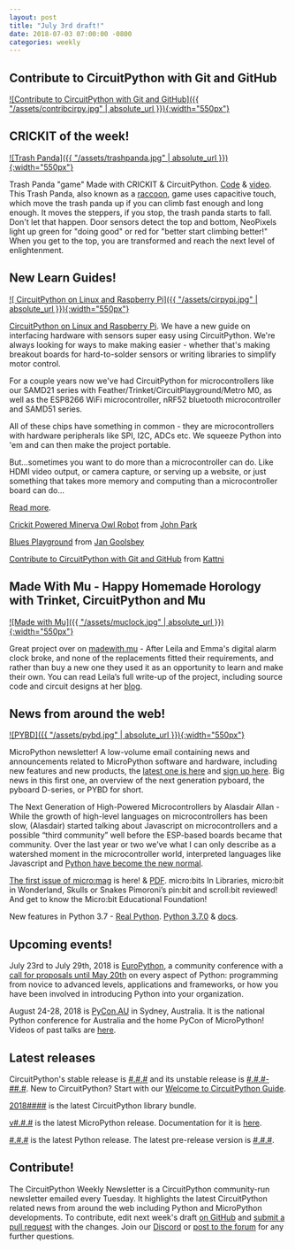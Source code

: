 ```yaml
---
layout: post
title: "July 3rd draft!"
date: 2018-07-03 07:00:00 -0800
categories: weekly
---
```


## Contribute to CircuitPython with Git and GitHub

[![Contribute to CircuitPython with Git and GitHub]({{ "/assets/contribcirpy.jpg" | absolute_url }}){:width="550px"}](https://learn.adafruit.com/contribute-to-circuitpython-with-git-and-github?view=all)

## CRICKIT of the week!

[![Trash Panda]({{ "/assets/trashpanda.jpg" | absolute_url }}){:width="550px"}](https://youtu.be/OA4OsgxLPAQ)

Trash Panda "game" Made with CRICKIT & CircuitPython. [Code](https://github.com/adafruit/Adafruit_Learning_System_Guides/blob/master/Crickits/climbing_raccoon/code.py) & [video](https://youtu.be/OA4OsgxLPAQ). This Trash Panda, also known as a [raccoon](https://twitter.com/ubs/status/1006901737108770816), game uses capacitive touch, which move the trash panda up if you can climb fast enough and long enough. It moves the steppers, if you stop, the trash panda starts to fall. Don't let that happen. Door sensors detect the top and bottom, NeoPixels light up green for "doing good" or red for "better start climbing better!" When you get to the top, you are transformed and reach the next level of enlightenment.

## New Learn Guides!

[![
CircuitPython on Linux and Raspberry Pi]({{ "/assets/cirpypi.jpg" | absolute_url }}){:width="550px"}](https://learn.adafruit.com/circuitpython-on-raspberrypi-linux?view=all)

[CircuitPython on Linux and Raspberry Pi](https://learn.adafruit.com/circuitpython-on-raspberrypi-linux?view=all). We have a new guide on interfacing hardware with sensors super easy using CircuitPython. We're always looking for ways to make making easier - whether that's making breakout boards for hard-to-solder sensors or writing libraries to simplify motor control.

For a couple years now we've had CircuitPython for microcontrollers like our SAMD21 series with Feather/Trinket/CircuitPlayground/Metro M0, as well as the ESP8266 WiFi microcontroller, nRF52 bluetooth microcontroller and SAMD51 series.

All of these chips have something in common - they are microcontrollers with hardware peripherals like SPI, I2C, ADCs etc. We squeeze Python into 'em and can then make the project portable.

But...sometimes you want to do more than a microcontroller can do. Like HDMI video output, or camera capture, or serving up a website, or just something that takes more memory and computing than a microcontroller board can do...

[Read more](https://learn.adafruit.com/circuitpython-on-raspberrypi-linux?view=all).


[Crickit Powered Minerva Owl Robot](https://learn.adafruit.com/crickit-powered-owl-robot) from [John Park](https://learn.adafruit.com/users/johnpark)

[Blues Playground](https://learn.adafruit.com/blues-playground) from [Jan Goolsbey](https://learn.adafruit.com/users/HarpDude)

[Contribute to CircuitPython with Git and GitHub](https://learn.adafruit.com/contribute-to-circuitpython-with-git-and-github) from [Kattni](https://learn.adafruit.com/users/kattni)

## Made With Mu - Happy Homemade Horology with Trinket, CircuitPython and Mu 

[![Made with Mu]({{ "/assets/muclock.jpg" | absolute_url }}){:width="550px"}](https://madewith.mu/mu/submitted/2018/06/29/clock.html)

Great project over on [madewith.mu](https://madewith.mu/mu/submitted/2018/06/29/clock.html) - After Leila and Emma's digital alarm clock broke, and none of the replacements fitted their requirements, and rather than buy a new one they used it as an opportunity to learn and make their own. You can read Leila’s full write-up of the project, including source code and circuit designs at her [blog](https://blog.levit.be/we-made-a-clock-with-python/).

## News from around the web!

[![PYBD]({{ "/assets/pybd.jpg" | absolute_url }}){:width="550px"}](https://forum.micropython.org/viewtopic.php?f=19&t=4957)

MicroPython newsletter! A low-volume email containing news and announcements related to MicroPython software and hardware, including new features and new products, the [latest one is here](https://forum.micropython.org/viewtopic.php?f=19&t=4957) and [sign up here](https://micropython.org/newsletter/). Big news in this first one, an overview of the next generation pyboard, the pyboard D-series, or PYBD for short.

The Next Generation of High-Powered Microcontrollers by Alasdair Allan - While the growth of high-level languages on microcontrollers has been slow, (Alasdair) started talking about Javascript on microcontrollers and a possible “third community” well before the ESP-based boards became that community. Over the last year or two we’ve what I can only describe as a watershed moment in the microcontroller world, interpreted languages like Javascript and [Python have become the new normal](https://blog.adafruit.com/2018/06/26/the-next-generation-of-high-powered-microcontrollers/).

[The first issue of micro:mag](https://micromag.cc/issueone/) is here! & [PDF](http://micromag.cc/wp-content/uploads/2018/06/micromag_issue1.pdf). micro:bits In Libraries, micro:bit in Wonderland, Skulls or Snakes Pimoroni’s pin:bit and scroll:bit reviewed! And get to know the Micro:bit Educational Foundation!

New features in Python 3.7 - [Real Python](https://realpython.com/python37-new-features/). [Python 3.7.0](https://www.python.org/downloads/release/python-370/) & [docs](https://docs.python.org/3.7/whatsnew/3.7.html).

## Upcoming events!

July 23rd to July 29th, 2018 is [EuroPython](https://ep2018.europython.eu/), a community conference with a [call for proposals until May 20th](https://ep2018.europython.eu/en/call-for-proposals/) on every aspect of Python: programming from novice to advanced levels, applications and frameworks, or how you have been involved in introducing Python into your organization.

August 24-28, 2018 is [PyCon.AU](https://2018.pycon-au.org/) in Sydney, Australia. It is the national Python conference for Australia and the home PyCon of MicroPython! Videos of past talks are [here](https://www.youtube.com/user/PyConAU).

## Latest releases

CircuitPython's stable release is [#.#.#](https://github.com/adafruit/circuitpython/releases/latest) and its unstable release is [#.#.#-##.#](https://github.com/adafruit/circuitpython/releases). New to CircuitPython? Start with our [Welcome to CircuitPython Guide](https://learn.adafruit.com/welcome-to-circuitpython).

[2018####](https://github.com/adafruit/Adafruit_CircuitPython_Bundle/releases/latest) is the latest CircuitPython library bundle.

[v#.#.#](https://micropython.org/download) is the latest MicroPython release. Documentation for it is [here](http://docs.micropython.org/en/latest/pyboard/).

[#.#.#](https://www.python.org/downloads/) is the latest Python release. The latest pre-release version is [#.#.#](https://www.python.org/download/pre-releases/).

## Contribute!

The CircuitPython Weekly Newsletter is a CircuitPython community-run newsletter emailed every Tuesday. It highlights the latest CircuitPython related news from around the web including Python and MicroPython developments. To contribute, edit next week's draft [on GitHub](https://github.com/adafruit/circuitpython-weekly-newsletter/tree/gh-pages/_drafts) and [submit a pull request](https://help.github.com/articles/editing-files-in-your-repository/) with the changes. Join our [Discord](https://adafru.it/discord) or [post to the forum](https://forums.adafruit.com/viewforum.php?f=60) for any further questions.
